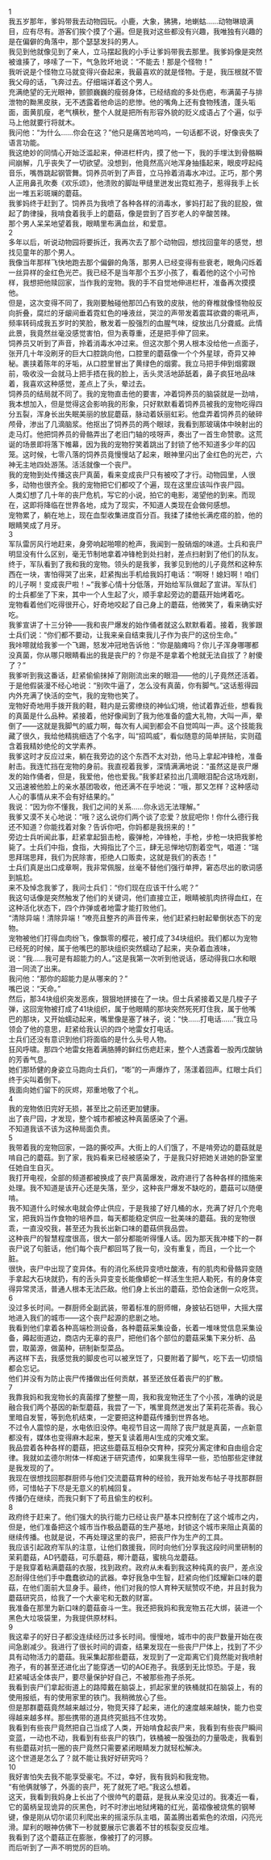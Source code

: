 1  
我五岁那年，爹妈带我去动物园玩。小鹿，大象，狒狒，地蝲蛄……动物琳琅满目，应有尽有。游客们挨个摸了个遍。但是我对这些都没有兴趣，我唯独有兴趣的是在偏僻的角落中，那个瑟瑟发抖的男人。  
我见到他就像见到了亲人，立马摆起我的小手让爹妈带我去那里。我爹妈像是突然被谁揍了，哆嗦了一下，气急败坏地说：“不能去！那是个怪物！”  
我听说是个怪物立马就变得兴奋起来，我最喜欢的就是怪物。于是，我压根就不管我父母的话，飞奔过去。仔细端详着这个男人。  
充满绝望的无光眼神，颤颤巍巍的瘦弱身体，已经结痂的多处伤疤，布满菌子与排泄物的黝黑皮肤，无不透露着他命运的悲惨。他的嘴角上还有食物残渣，蓬头垢面，面黄肌瘦，老气横秋，整个人就是把所有形容外貌的贬义成语占了个遍，似乎马上他就要行将就木。  
我问他：“为什么……你会在这？”他只是痛苦地呜呜，一句话都不说，好像丧失了语言功能。  
我这绝妙的同情心开始泛滥起来，伸进栏杆内，摸了他一下，我的手埋汰到骨骼瞬间崩解，几乎丧失了一切欲望。没想到，他竟然高兴地浑身抽搐起来，眼皮哼起纯音乐，嘴唇跳起钢管舞。饲养员听到了声音，立马拎着消毒水冲过。正巧，那个男人正用鼻孔吹奏《欢乐颂》，他溃败的脚趾甲缝里迸发出霓虹孢子，惹得我手上长出一堆五彩斑斓的蘑菇。  
我爹妈终于赶到了。饲养员为我喷了各种各样的消毒水，爹妈打起了我的屁股，做起了韵律操，我啃食着我手上的蘑菇，像是尝到了百岁老人的辛酸苦辣。  
那个男人呆呆地望着我，眼睛里布满血丝，和爱意。  
2  
多年以后，听说动物园将要拆迁，我再次去了那个动物园，想找回童年的感觉，想找见童年的那个男人。  
我像当年那样飞快地跑去那个偏僻的角落，那男人已经变得有些衰老，眼角闪烁着一丝异样的金红色光芒。我已经不是当年那个五岁小孩了，看着他的这个小可怜样，我想把他赎回家，当作我的宠物。我的手不自觉地伸进栏杆，准备再次摸摸他。  
但是，这次变得不同了，我刚要触碰他那凹凸有致的皮肤，他的脊椎就像怪物般反向折叠，腐烂的牙龈间垂着霓虹色的唾液丝，哭泣的声带发着震耳欲聋的嘶吼声，频率转码成我五岁时的笑脸，散发着一股强烈的血腥气味，绽放出几分聋威。此情此景，我竟然丝毫没感觉害怕，但为表尊重，还是把手伸了回来。  
饲养员又听到了声音，拎着消毒水冲过来。但这次那个男人根本没给他一点面子，张开几十年没刷牙的巨大口腔跳向他，口腔里的蘑菇像一个个外星球，奇异又神秘。裹挟着陈年的牙垢，从口腔里冒出了黄绿色的烟雾。我立马把手伸到烟雾跟前，吸收没一会就马上把手捂在我的脸上，舌头灵活地舔舐着，鼻子疯狂地品味着，我喜欢这种感觉，差点上了头，晕过去。  
饲养员的结局就不同了。我的宠物直击他的要害，冲着饲养员的脑袋就是一劲啃，我本想加入，但是觉得这会影响我的形象，只好默默看着饲养员被我的宠物吃得四分五裂，浑身长出失眠美丽的放屁蘑菇，脉动着妖丽虹彩。他盘弄着饲养员的破碎颅骨，渗出了几滴脑浆。他抠出了饲养员的两个眼球，我看到那玻璃体中映射出的走马灯。他把饲养员的骨骼弄出了老旧门轴的吱呀声，奏出了一首生命赞歌。这荒诞的场景即将落下帷幕，因为我的宠物狞笑着跳出了封锁了他不知道多少年的囚笼。这时候，七零八落的饲养员竟慢慢站了起来，眼神里闪出了金红色的光芒，六神无主地四处游荡。活活就像一个丧尸。  
我的宠物到处传播这丧尸真菌，看来变成丧尸只有被咬了才行。动物园里，人很多，动物也很齐全。我的宠物把它们都咬了个遍，现在这里应该叫作丧尸园。  
人类幻想了几十年的丧尸危机，写它的小说，拍它的电影，渴望他的到来。而现在，这即将降临在世界各地，成为了现实，不知道人类现在会做何感想。  
宠物累了，躺在地上，现在血型收集进度百分百。我揉了揉他长满疙瘩的脸，他的眼睛笑成了月牙。  
3  
军队雷厉风行地赶来，身旁响起啪嚓的枪声，我闻到一股硝烟的味道。士兵和丧尸明显没有什么区别，毫无节制地拿着冲锋枪到处扫射，差点扫射到了他们的队友。  
终于，军队看到了我和我的宠物。领头的是我爹，我爹见到他的儿子竟然和这种东西在一块，害怕得哭了出来，赶紧掏出手机给我妈打电话：“啊呀！媳妇啊！咱们的儿子啊！变成丧尸啦！~”我爹心情十分低落，开始给军队做起了宣讲。军队们的士兵都坐了下来，其中一个人生起了火，顺手拿起旁边的蘑菇开始烤着吃。  
宠物看着他们吃得很开心，好奇地咬起了自己身上的蘑菇，他微笑了，看来确实好吃。  
我爹宣讲了十三分钟——我和丧尸爆发的始作俑者就这么默默看着。接着，我爹跟士兵们说：“你们都不要动，让我来亲自结束我儿子作为丧尸的这份生命。”  
我咔嚓就给我爹一个飞踢，怒发冲冠地告诉他：“你是脑瘫吗？你儿子浑身哪哪都没真菌，你从哪只眼睛看出的我是丧尸的？你是不是拿着个枪就无法自拔了？射傻了？”  
我爹听到我这番话，赶紧偷偷抹掉了刚刚流出来的眼泪——他的儿子竟然还活着。于是他假装漫不经心地说：“别吹牛逼了，怎么没有真菌，你有脚气。”这话惹得园内外充满了快活的空气，我的宠物也笑了。  
宠物好奇地用手拨开我的鞋，鞋内是云雾缭绕的神仙幻境，他试着靠近些，想看我的真菌是什么品种。紧接着，他好像闻到了我为他准备的盛大礼物，大叫一声，晕倒了——这就是我脚气的威力啊，每次有人闻到都会不自觉鸣叫一声。这个技能我藏了很久，我给他精挑细选了个名字，叫“招鸣威”，看似随意的简单拼贴，实则蕴含着我精妙绝伦的文学素养。  
我爹这时才反应过来，躺在我旁边的这个东西不太对劲，他马上拿起冲锋枪，准备射击。我连忙挡在宠物的身前。我直视着我爹，深情满满地说：“虽然这是丧尸爆发的始作俑者，但是，我爱他，他也爱我。”我爹赶紧拉出几滴眼泪配合这场戏剧，又迅速被他脸上的亲水基团吸收，他还满不在乎地说：“哦，那又怎样？这种感动人心的事情从来不会有好结果的。”  
我说：“因为你不懂我，我们之间的关系……你永远无法理解。”  
我爹又漠不关心地说：“哦？这么说你们两个谈了恋爱？放屁吧你！你什么德行我还不知道？你能找着对象？告诉你吧，你妈都是我拐来的！”  
旁边士兵听闻此事，赶紧拿起狙击枪，霰弹枪，冲锋枪，手枪，步枪一块把我爹枪毙了。士兵们中指，食指，大拇指比了个三，肆无忌惮地切割着空气，唱道：“瑞思拜瑞思拜，我们为民除害，拒绝人口贩卖，这就是我们的表态！”  
士兵们真是出口成章啊，我非常佩服，丝毫不替他们强行单押，窘态尽出的歌词感到尴尬。  
来不及悼念我爹了，我问士兵们：“你们现在应该干什么呢？”  
我这句话像是突然触发了他们的关键词，他们直接立正，眼睛被肌肉挤得血红，在这种活化状态下，四个炸弹或者地雷才能打败他们。  
“清除异端！清除异端！”嘹亮且整齐的声音传来，他们赶紧扫射起晕倒状态下的宠物。  
宠物被他们打得血肉纷飞，像飘零的樱花，被打成了34块组织。我们都以为宠物已经死的时候，属于他嘴巴的那块组织突然蠕动了起来，夹杂着血液味，说：“我……我可是有超能力的人。”这是我第一次听到他说话，感动得我口水和眼泪一同流了出来。  
我问他：“那你的超能力是从哪来的？”  
嘴巴说：“天命。”  
然后，那34块组织突发恶疾，狠狠地拼接在了一块。但士兵紧接着又是几梭子子弹，这回宠物被打成了41块组织，属于他眼睛的那块突然死死盯住我，属于他嘴巴的那块，又开始蠕动起来，嘴里像是塞了袜子，说：“快……打电话……”我立马领会了他的意思，赶紧给我认识的四个地雷女打电话。  
士兵们还没有意识到他们将面临的是什么头号人物。  
狂风呼啸。那四个地雷女拖着满胳膊的鲜红伤疤赶来，整个人透露着一股丙戊酸钠的芳香气息。  
她们那矫健的身姿立马跑向士兵们，“嘭”的一声爆炸了，荡漾着回声。红眼士兵们终于尖叫着倒下。  
我面向她们留下的灰烬，郑重地敬了个礼。  
4  
我的宠物依旧完好无损，甚至比之前还更加健康。  
出了丧尸园，才发现，整个城市都被这种真菌感染了个遍。  
不知道我该不该为这种局面负责。  
5  
我带着我的宠物回家，一路的撕咬声。大街上的人们饿了，不是啃旁边的蘑菇就是啃自己的蘑菇。到了家，我妈看来已经被感染了，于是我只好把她关进她的卧室里任她自生自灭。  
我打开电视，全部的频道都被换成了丧尸真菌爆发，政府进行了各种各样的措施来处理。我不知道是该开心还是失落，至少，这种丧尸爆发不缺吃的，蘑菇可以随便啃。  
我不知道什么时候水电就会停止供应，于是我接了好几桶的水，充满了好几个充电宝，把我妈当作食物的培养皿，每天都能稳定供应一批美味的蘑菇。我的宠物很乖，一直没咬我，甚至还为我长出新口味的蘑菇供我品尝。  
这种丧尸的智慧程度很高，很大一部分都能听得懂人话。因为那天我冲楼下的一群丧尸说了句脏话，他们每个丧尸都回骂了我一句，没有重复，而且，一个比一个脏。  
很快，丧尸中出现了变异体。有的消化系统异变喷吐酸液，有的肌肉和骨骼异变随手拿起大石块就扔，有的舌头异变变长能像蟒蛇一样活生生把人勒死，有的身体变得异常灵活，普通人根本无法匹敌。他们身上长出的蘑菇，恐怕会迷倒一众吃货。  
6  
没过多长时间。一群厨师全副武装，带着标准的厨师帽，身披钻石铠甲，大摇大摆地进入我们的城市——这个丧尸起源的悲剧之地。  
我看到他们拿着各种高端检测设备，各种蘑菇采集设备，长着一堆味觉信息采集设备，薅起街道边，商店内无辜的丧尸，把他们各个部位的蘑菇采集下来分析、品尝，取菌源，做菌种，研制新型菜品。  
再这样下去，我感觉我的脚皮也可以被烹饪了，只要附着了脚气，吃下去一切烦恼都会忘记。  
他们并没有为防止丧尸传播做出任何贡献，甚至还放任着丧尸的扩散。  
7  
我靠我妈和我宠物长的真菌撑了整整一周，我和我宠物还生了个小孩，准确的说是融合我们两个基因的新型蘑菇，我尝了一下，嘴里竟然迸发出了茉莉花茶香。我心里暗自发誓，等到危机结束，一定要把这种蘑菇传播到世界各地。  
不过令人震惊的是，水电依旧没停。电视节目这一周除了丧尸就是真菌，一点新意都没有，媒体也变得麻木起来，整天复读着用AI生成的灾难文案。  
我品尝着各种各样的蘑菇，把这些蘑菇互相杂交育种，探究分离定律和自由组合定律。我就如孟德尔附体一样痴迷于研究遗传，如果我生得早一些，恐怕那些定律就是我发现的了。  
我现在很想找回那群厨师与他们交流蘑菇育种的经验，我开始发布帖子寻找那群厨师，可惜帖子下尽是无意义的机械回复。  
传播仍在继续，而我只剩下了苟且偷生的权利。  
8  
政府终于赶来了。他们强大的执行能力已经让丧尸基本只控制在了这个城市之内，但是，他们准备把这个城市当作极品蘑菇的生产基地，封锁这个城市来阻止真菌的继续传播。也就是说，不再处理这里的丧尸，把丧尸作为生产的工具。  
我应该引起政府军队的注意，让他们救援我，同时向他们分享我这段时间里研制的茉莉蘑菇，AD钙蘑菇，可乐蘑菇，椰汁蘑菇，蜜桃乌龙蘑菇。  
于是我穿着粘满蘑菇的衣服，找到政府。政府从未看到我这种纯真的丧尸，差点没忍耐得住他们手中蠢蠢欲动的武器。幸好我急中生智，赶紧向他们炫耀新口味的蘑菇，在他们面前大显身手。最终，他们对我的惊人育种天赋赞叹不绝，并且封我为蘑菇研究员，给我了一个大豪宅和无数的财富。  
我准备在那里为新口味的蘑菇奋斗一生。我还把我妈和我宠物五花大绑，装进一个黑色大垃圾袋里，为我提供原材料。  
9  
我这辈子的好日子都没连续经历过多长时间。慢慢地，城市中的丧尸数量开始在夜间急剧减少。我进行了很长时间的调查，结果发现在一些丧尸尸体上，找到了不少具有动物活力的蘑菇。我采集起那些蘑菇，发现到了一定距离它们竟然能对我喷射孢子，有的甚至还进化出了能穿透一切的AOE孢子。我感到无比惊恐。于是，我赶紧喊话全体丧尸，要尽量保护好自己，不被那些孢子杀死。  
我看到丧尸们拿起街道上的路障戴在脑袋上，抓起家里的铁桶就扣在脑袋上，有的使用报纸，有的使用家里的铁门。我稍微放心了些。  
但是那群蘑菇竟然越来越过分，物竞天择了起来，进化的速度越来越快，能力也变得越来越多样。那些携带的道具终究抵挡不住攻势。  
我看到有些丧尸竟然把自己当成了人类，开始啃食起丧尸来，我看到有些丧尸瞬间变蓝，一动也不动，我看到有些丧尸的铁门，铁桶被一股强劲的力量吸走，我看到有些蘑菇对抗一圈的丧尸竟然只需要紧闭眼睛发力就轻松解决。  
这个世道是怎么了？就不能让我好好研究吗？  
10  
我好害怕失去我不能享受豪宅。不过，幸好，我有我妈和我宠物。  
“有他俩就够了，外面的丧尸，死了就死了吧。”我这么想着。  
这天，我看到我妈身上长出了个很帅气的蘑菇，是我从来没见过的。我凑近一看，它的菌柄呈现诡异的灰黑色，时不时渗出地狱烤箱的红光，菌褶像被烧焦的钢琴键，像是刚从切尔诺贝利爬出来的摇滚乐队主唱，菌盖腾出着紫色的浓烟，闪亮光滑。犀利的眼神仿佛下一秒就要展示它裹着不甘的核裂变反应堆。  
我看到了这个蘑菇正在膨胀，像被打了的河豚。  
而后听到了一声不明觉厉的巨响。